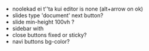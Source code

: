 
- noolekad ei t''ta kui editor is none (alt+arrow on ok)
- slides type 'document' next button?
- slide min-height 100vh ?
- sidebar with 
- close buttons fixed or sticky?
- navi buttons bg-color?
